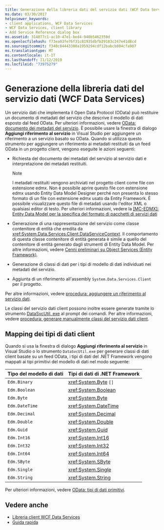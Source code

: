 ```yaml
---
title: Generazione della libreria dati del servizio dati (WCF Data Services)
ms.date: 03/30/2017
helpviewer_keywords:
- client applications, WCF Data Services
- WCF Data Services, client library
- Add Service Reference dialog box
ms.assetid: 314077c1-ac10-47e1-bed4-940b5462359d
ms.openlocfilehash: f73ea93fe76f31c81935dbfb29183c247e41d8cd
ms.sourcegitcommit: f348c84443380a1959294cdf12babcb804cfa987
ms.translationtype: MT
ms.contentlocale: it-IT
ms.lasthandoff: 11/12/2019
ms.locfileid: "73975279"
---
```

# <a name="generating-the-data-service-client-library-wcf-data-services"></a>Generazione della libreria dati del servizio dati (WCF Data Services)
Un servizio dati che implementa il Open Data Protocol (OData) può restituire un documento di metadati del servizio che descrive il modello di dati esposto dal feed OData. Per ulteriori informazioni, vedere [OData: documento dei metadati del servizio](https://go.microsoft.com/fwlink/?LinkId=186070). È possibile usare la finestra di dialogo **Aggiungi riferimento al servizio** in Visual Studio per aggiungere un riferimento a un servizio basato su OData. Quando si utilizza questo strumento per aggiungere un riferimento ai metadati restituiti da un feed OData in un progetto client, vengono eseguite le azioni seguenti:  
  
- Richiesta del documento dei metadati del servizio al servizio dati e interpretazione dei metadati restituiti.  
  
    > [!NOTE]
    > I metadati restituiti vengono archiviati nel progetto client come file con estensione edmx. Non è possibile aprire questo file con estensione edmx usando Entity Data Model Designer perché non presenta lo stesso formato di un file con estensione edmx usato da Entity Framework. È possibile visualizzare questo file di metadati usando l'editor XML o qualsiasi editor di testo. Per ulteriori informazioni, vedere la [\[MC-EDMX\]: Entity Data Model per la specifica del formato di pacchetti di servizi dati](https://go.microsoft.com/fwlink/?LinkID=178833)  
  
- Generazione di una rappresentazione del servizio come classe contenitore di entità che eredita da <xref:System.Data.Services.Client.DataServiceContext>. Il comportamento di questa classe contenitore di entità generata è simile a quello del contenitore di entità generato dagli strumenti di Entity Data Model. Per altre informazioni, vedere [Cenni preliminari su Object Services (Entity Framework)](https://docs.microsoft.com/previous-versions/bb386871(v=vs.100)).  
  
- Generazione di classi di dati per i tipi di modello di dati individuati nei metadati del servizio.  
  
- Aggiunta di un riferimento all'assembly `System.Data.Services.Client` per il progetto.  
  
 Per altre informazioni, vedere [procedura: aggiungere un riferimento al servizio dati](how-to-add-a-data-service-reference-wcf-data-services.md).  
  
 Le classi del servizio dati client possono inoltre essere generate tramite lo strumento [DataSvcUtil. exe](wcf-data-service-client-utility-datasvcutil-exe.md) al prompt dei comandi. Per altre informazioni, vedere [procedura: generare manualmente classi del servizio dati client](how-to-manually-generate-client-data-service-classes-wcf-data-services.md).  
  
## <a name="client-data-type-mapping"></a>Mapping dei tipi di dati client  
 Quando si usa la finestra di dialogo **Aggiungi riferimento al servizio** in Visual Studio o lo strumento `DataSvcUtil.exe` per generare classi di dati client basate su un feed OData, i tipi di dati del .NET Framework vengono mappati ai tipi primitivi del modello di dati nel modo seguente:  
  
|Tipo del modello di dati|Tipi di dati di .NET Framework|  
|---------------------|------------------------------|  
|`Edm.Binary`|<xref:System.Byte> `[]`|  
|`Edm.Boolean`|<xref:System.Boolean>|  
|`Edm.Byte`|<xref:System.Byte>|  
|`Edm.DateTime`|<xref:System.DateTime>|  
|`Edm.Decimal`|<xref:System.Decimal>|  
|`Edm.Double`|<xref:System.Double>|  
|`Edm.Guid`|<xref:System.Guid>|  
|`Edm.Int16`|<xref:System.Int16>|  
|`Edm.Int32`|<xref:System.Int32>|  
|`Edm.Int64`|<xref:System.Int64>|  
|`Edm.SByte`|<xref:System.SByte>|  
|`Edm.Single`|<xref:System.Single>|  
|`Edm.String`|<xref:System.String>|  
  
 Per ulteriori informazioni, vedere [OData: tipi di dati primitivi](https://go.microsoft.com/fwlink/?LinkId=186072).  
  
## <a name="see-also"></a>Vedere anche

- [Libreria client WCF Data Services](wcf-data-services-client-library.md)
- [Guida rapida](quickstart-wcf-data-services.md)
